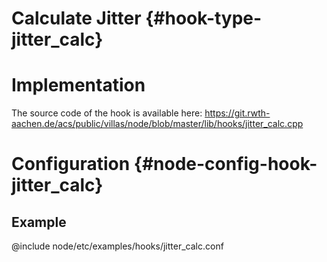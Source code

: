 # Calculate Jitter {#hook-type-jitter_calc}

# Implementation

The source code of the hook is available here:
https://git.rwth-aachen.de/acs/public/villas/node/blob/master/lib/hooks/jitter_calc.cpp

# Configuration {#node-config-hook-jitter_calc}

## Example

@include node/etc/examples/hooks/jitter_calc.conf
